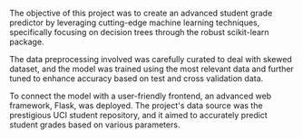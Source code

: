 The objective of this project was to create an advanced student grade predictor by leveraging cutting-edge machine learning techniques, specifically focusing on decision trees through the robust scikit-learn package.

The data preprocessing involved was carefully curated to deal with skewed dataset, and the model was trained using the most relevant data and further tuned to enhance accuracy based on test and cross validation data.

To connect the model with a user-friendly frontend, an advanced web framework, Flask, was deployed. The project's data source was the prestigious UCI student repository, and it aimed to accurately predict student grades based on various parameters.
